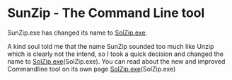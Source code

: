 # SunZip - The Command Line tool

SunZip.exe has changed its name to [SolZip.exe](SolZip.exe).

A kind soul told me that the name SunZip sounded too much like Unzip which is clearly not the intend, so I took a quick decision and changed the name to [SolZip.exe](SolZip.exe)(SolZip.exe). You can read about the new and improved Commandline tool on its own page [SolZip.exe](SolZip.exe)(SolZip.exe)